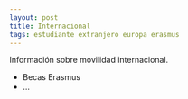 ```yaml
---
layout: post
title: Internacional
tags: estudiante extranjero europa erasmus
---
```


Información sobre movilidad internacional.

- Becas Erasmus
- ...
